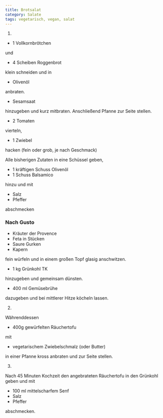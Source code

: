 ```yaml
---
title: Brotsalat
category: Salate
tags: vegetarisch, vegan, salat
---
```


1.

- 1 Vollkornbrötchen

und

- 4 Scheiben Roggenbrot

klein schneiden und in

- Olivenöl

anbraten.

- Sesamsaat

hinzugeben und kurz mitbraten. Anschließend Pfanne zur Seite stellen.

- 2 Tomaten

vierteln,

- 1 Zwiebel

hacken (fein oder grob, je nach Geschmack)

Alle bisherigen Zutaten in eine Schüssel geben,

- 1 kräftigen Schuss Olivenöl
- 1 Schuss Balsamico

hinzu und mit

- Salz
- Pfeffer

abschmecken

### Nach Gusto

- Kräuter der Provence
- Feta in Stücken
- Saure Gurken
- Kapern

fein würfeln und in einem großen Topf glasig anschwitzen.

- 1 kg Grünkohl TK

hinzugeben und gemeinsam dünsten.

- 400 ml Gemüsebrühe

dazugeben und bei mittlerer Hitze köcheln lassen.

2.

Währenddessen

- 400g gewürfelten Räuchertofu

mit

- vegetarischem Zwiebelschmalz (oder Butter)

in einer Pfanne kross anbraten und zur Seite stellen.

3.

Nach 45 Minuten Kochzeit den angebrateten Räuchertofu in den
Grünkohl geben und mit

- 100 ml mittelscharfem Senf
- Salz
- Pfeffer

abschmecken.
